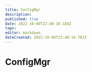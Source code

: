 ```yaml
---
title: ConfigMgr
description: 
published: true
date: 2022-10-08T22:40:18.184Z
tags: 
editor: markdown
dateCreated: 2022-10-08T22:40:14.763Z
---
```


# ConfigMgr
